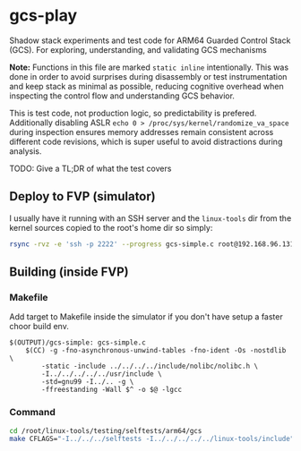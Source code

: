 # gcs-play
Shadow stack experiments and test code for ARM64 Guarded Control Stack (GCS). For exploring, understanding, and validating GCS mechanisms

**Note:** Functions in this file are marked `static inline` intentionally. This was done in order to avoid surprises during disassembly or test instrumentation and keep stack as minimal as possible, reducing cognitive overhead when inspecting the control flow and understanding GCS behavior.

This is test code, not production logic, so predictability is prefered. Additionally
disabling ASLR `echo 0 > /proc/sys/kernel/randomize_va_space` during inspection ensures
memory addresses remain consistent across different code revisions, which is super useful to avoid
distractions during analysis.

TODO: Give a TL;DR of what the test covers

## Deploy to FVP (simulator)
I usually have it running with an SSH server and the `linux-tools` dir from the kernel sources copied to the root's home dir so simply:
```bash
rsync -rvz -e 'ssh -p 2222' --progress gcs-simple.c root@192.168.96.131:/root/linux-tools/testing/selftests/arm64/gcs/gcs-simple.c
```

## Building (inside FVP)

### Makefile
Add target to Makefile inside the simulator if you don't have setup a faster
choor build env.
```make
$(OUTPUT)/gcs-simple: gcs-simple.c
	$(CC) -g -fno-asynchronous-unwind-tables -fno-ident -Os -nostdlib \
		-static -include ../../../../include/nolibc/nolibc.h \
		-I../../../../../usr/include \
		-std=gnu99 -I../.. -g \
		-ffreestanding -Wall $^ -o $@ -lgcc

```

### Command

```bash
cd /root/linux-tools/testing/selftests/arm64/gcs
make CFLAGS="-I../../../selftests -I../../../../../linux-tools/include" $PWD/gcs-simples
```
